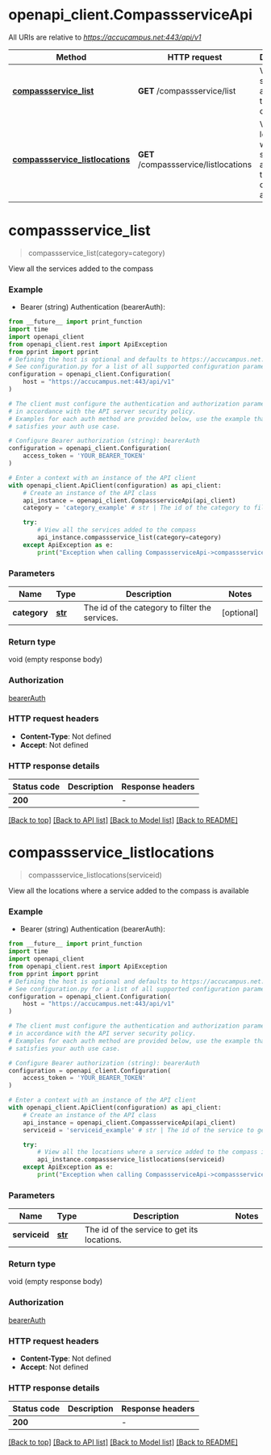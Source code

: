 # openapi_client.CompassserviceApi

All URIs are relative to *https://accucampus.net:443/api/v1*

Method | HTTP request | Description
------------- | ------------- | -------------
[**compassservice_list**](CompassserviceApi.md#compassservice_list) | **GET** /compassservice/list | View all the services added to the compass
[**compassservice_listlocations**](CompassserviceApi.md#compassservice_listlocations) | **GET** /compassservice/listlocations | View all the locations where a service added to the compass is available


# **compassservice_list**
> compassservice_list(category=category)

View all the services added to the compass

### Example

* Bearer (string) Authentication (bearerAuth):
```python
from __future__ import print_function
import time
import openapi_client
from openapi_client.rest import ApiException
from pprint import pprint
# Defining the host is optional and defaults to https://accucampus.net:443/api/v1
# See configuration.py for a list of all supported configuration parameters.
configuration = openapi_client.Configuration(
    host = "https://accucampus.net:443/api/v1"
)

# The client must configure the authentication and authorization parameters
# in accordance with the API server security policy.
# Examples for each auth method are provided below, use the example that
# satisfies your auth use case.

# Configure Bearer authorization (string): bearerAuth
configuration = openapi_client.Configuration(
    access_token = 'YOUR_BEARER_TOKEN'
)

# Enter a context with an instance of the API client
with openapi_client.ApiClient(configuration) as api_client:
    # Create an instance of the API class
    api_instance = openapi_client.CompassserviceApi(api_client)
    category = 'category_example' # str | The id of the category to filter the services. (optional)

    try:
        # View all the services added to the compass
        api_instance.compassservice_list(category=category)
    except ApiException as e:
        print("Exception when calling CompassserviceApi->compassservice_list: %s\n" % e)
```

### Parameters

Name | Type | Description  | Notes
------------- | ------------- | ------------- | -------------
 **category** | [**str**](.md)| The id of the category to filter the services. | [optional] 

### Return type

void (empty response body)

### Authorization

[bearerAuth](../README.md#bearerAuth)

### HTTP request headers

 - **Content-Type**: Not defined
 - **Accept**: Not defined

### HTTP response details
| Status code | Description | Response headers |
|-------------|-------------|------------------|
**200** |  |  -  |

[[Back to top]](#) [[Back to API list]](../README.md#documentation-for-api-endpoints) [[Back to Model list]](../README.md#documentation-for-models) [[Back to README]](../README.md)

# **compassservice_listlocations**
> compassservice_listlocations(serviceid)

View all the locations where a service added to the compass is available

### Example

* Bearer (string) Authentication (bearerAuth):
```python
from __future__ import print_function
import time
import openapi_client
from openapi_client.rest import ApiException
from pprint import pprint
# Defining the host is optional and defaults to https://accucampus.net:443/api/v1
# See configuration.py for a list of all supported configuration parameters.
configuration = openapi_client.Configuration(
    host = "https://accucampus.net:443/api/v1"
)

# The client must configure the authentication and authorization parameters
# in accordance with the API server security policy.
# Examples for each auth method are provided below, use the example that
# satisfies your auth use case.

# Configure Bearer authorization (string): bearerAuth
configuration = openapi_client.Configuration(
    access_token = 'YOUR_BEARER_TOKEN'
)

# Enter a context with an instance of the API client
with openapi_client.ApiClient(configuration) as api_client:
    # Create an instance of the API class
    api_instance = openapi_client.CompassserviceApi(api_client)
    serviceid = 'serviceid_example' # str | The id of the service to get its locations.

    try:
        # View all the locations where a service added to the compass is available
        api_instance.compassservice_listlocations(serviceid)
    except ApiException as e:
        print("Exception when calling CompassserviceApi->compassservice_listlocations: %s\n" % e)
```

### Parameters

Name | Type | Description  | Notes
------------- | ------------- | ------------- | -------------
 **serviceid** | [**str**](.md)| The id of the service to get its locations. | 

### Return type

void (empty response body)

### Authorization

[bearerAuth](../README.md#bearerAuth)

### HTTP request headers

 - **Content-Type**: Not defined
 - **Accept**: Not defined

### HTTP response details
| Status code | Description | Response headers |
|-------------|-------------|------------------|
**200** |  |  -  |

[[Back to top]](#) [[Back to API list]](../README.md#documentation-for-api-endpoints) [[Back to Model list]](../README.md#documentation-for-models) [[Back to README]](../README.md)

